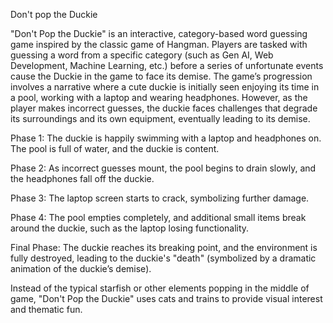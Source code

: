 Don't pop the Duckie

"Don't Pop the Duckie" is an interactive, category-based word guessing game inspired by the classic game of Hangman. Players are tasked with guessing a word from a specific category (such as Gen AI, Web Development, Machine Learning, etc.) before a series of unfortunate events cause the Duckie in the game to face its demise.
The game’s progression involves a narrative where a cute duckie is initially seen enjoying its time in a pool, working with a laptop and wearing headphones. However, as the player makes incorrect guesses, the duckie faces challenges that degrade its surroundings and its own equipment, eventually leading to its demise.

Phase 1: The duckie is happily swimming with a laptop and headphones on. The pool is full of water, and the duckie is content.

Phase 2: As incorrect guesses mount, the pool begins to drain slowly, and the headphones fall off the duckie.

Phase 3: The laptop screen starts to crack, symbolizing further damage.

Phase 4: The pool empties completely, and additional small items break around the duckie, such as the laptop losing functionality.

Final Phase: The duckie reaches its breaking point, and the environment is fully destroyed, leading to the duckie's "death" (symbolized by a dramatic animation of the duckie’s demise).

Instead of the typical starfish or other elements popping in the middle of game, "Don't Pop the Duckie" uses cats and trains to provide visual interest and thematic fun.

